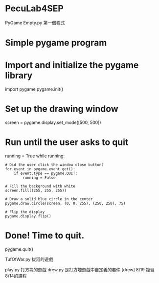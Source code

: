 # PecuLab4SEP
PyGame
Empty.py 第一個程式

# Simple pygame program

# Import and initialize the pygame library
import pygame
pygame.init()

# Set up the drawing window
screen = pygame.display.set_mode([500, 500])

# Run until the user asks to quit
running = True
while running:

    # Did the user click the window close button?
    for event in pygame.event.get():
        if event.type == pygame.QUIT:
            running = False

    # Fill the background with white
    screen.fill((255, 255, 255))

    # Draw a solid blue circle in the center
    pygame.draw.circle(screen, (0, 0, 255), (250, 250), 75)

    # Flip the display
    pygame.display.flip()

# Done! Time to quit.
pygame.quit()

TufOfWar.py 拔河的遊戲


play.py 打方塊的遊戲
drew.py 是打方塊遊戲中自定義的套件 [drew]
8/19 複習8/14的課程

